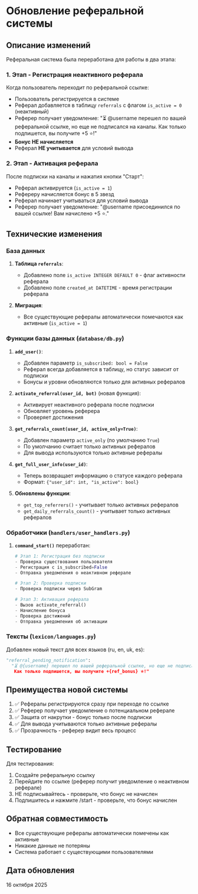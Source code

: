 # Обновление реферальной системы

## Описание изменений

Реферальная система была переработана для работы в два этапа:

### 1. Этап - Регистрация неактивного реферала
Когда пользователь переходит по реферальной ссылке:
- Пользователь регистрируется в системе
- Реферал добавляется в таблицу `referrals` с флагом `is_active = 0` (неактивный)
- Реферер получает уведомление: "⏳ @username перешел по вашей реферальной ссылке, но еще не подписался на каналы. Как только подпишется, вы получите +5 ⭐!"
- **Бонус НЕ начисляется**
- Реферал **НЕ учитывается** для условий вывода

### 2. Этап - Активация реферала
После подписки на каналы и нажатия кнопки "Старт":
- Реферал активируется (`is_active = 1`)
- Рефереру начисляется бонус в 5 звезд
- Реферал начинает учитываться для условий вывода
- Реферер получает уведомление: "@username присоединился по вашей ссылке! Вам начислено +5 ⭐."

## Технические изменения

### База данных
1. **Таблица `referrals`**:
   - Добавлено поле `is_active INTEGER DEFAULT 0` - флаг активности реферала
   - Добавлено поле `created_at DATETIME` - время регистрации реферала

2. **Миграция**:
   - Все существующие рефералы автоматически помечаются как активные (`is_active = 1`)

### Функции базы данных (`database/db.py`)

1. **`add_user()`**:
   - Добавлен параметр `is_subscribed: bool = False`
   - Реферал всегда добавляется в таблицу, но статус зависит от подписки
   - Бонусы и уровни обновляются только для активных рефералов

2. **`activate_referral(user_id, bot)`** (новая функция):
   - Активирует неактивного реферала после подписки
   - Обновляет уровень реферера
   - Проверяет достижения

3. **`get_referrals_count(user_id, active_only=True)`**:
   - Добавлен параметр `active_only` (по умолчанию `True`)
   - По умолчанию считает только активных рефералов
   - Для вывода используются только активные рефералы

4. **`get_full_user_info(user_id)`**:
   - Теперь возвращает информацию о статусе каждого реферала
   - Формат: `{"user_id": int, "is_active": bool}`

5. **Обновлены функции**:
   - `get_top_referrers()` - учитывает только активных рефералов
   - `get_daily_referrals_count()` - учитывает только активных рефералов

### Обработчики (`handlers/user_handlers.py`)

1. **`command_start()`** переработан:
   ```python
   # Этап 1: Регистрация без подписки
   - Проверка существования пользователя
   - Регистрация с is_subscribed=False
   - Отправка уведомления о неактивном реферале

   # Этап 2: Проверка подписки
   - Проверка подписки через SubGram

   # Этап 3: Активация реферала
   - Вызов activate_referral()
   - Начисление бонуса
   - Проверка достижений
   - Отправка уведомления об активации
   ```

### Тексты (`lexicon/languages.py`)

Добавлен новый текст для всех языков (ru, en, uk, es):
```python
"referral_pending_notification":
  "⏳ @{username} перешел по вашей реферальной ссылке, но еще не подписался на каналы.
   Как только подпишется, вы получите +{ref_bonus} ⭐!"
```

## Преимущества новой системы

1. ✅ Рефералы регистрируются сразу при переходе по ссылке
2. ✅ Реферер получает уведомление о потенциальном реферале
3. ✅ Защита от накрутки - бонус только после подписки
4. ✅ Для вывода учитываются только активные рефералы
5. ✅ Прозрачность - реферер видит весь процесс

## Тестирование

Для тестирования:
1. Создайте реферальную ссылку
2. Перейдите по ссылке (реферер получит уведомление о неактивном реферале)
3. НЕ подписывайтесь - проверьте, что бонус не начислен
4. Подпишитесь и нажмите /start - проверьте, что бонус начислен

## Обратная совместимость

- Все существующие рефералы автоматически помечены как активные
- Никакие данные не потеряны
- Система работает с существующими пользователями

## Дата обновления
16 октября 2025
